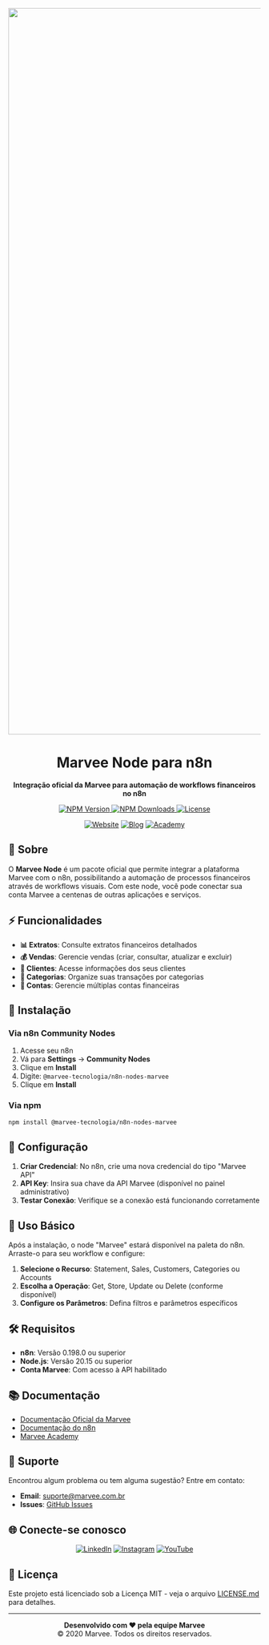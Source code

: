 <p align="center">
  <img src="https://lp.marvee.com.br/wp-content/uploads/2025/06/472742313_1151706076503081_5803420543167063988_n-1.jpg" alt="Marvee Logo" width="1450">
</p>

<h1 align="center">Marvee Node para n8n</h1>

<p align="center">
  <strong>Integração oficial da Marvee para automação de workflows financeiros no n8n</strong>
</p>

<p align="center">
  <a href="https://www.npmjs.com/package/@marvee-tecnologia/n8n-nodes-marvee" target="_blank">
    <img src="https://img.shields.io/npm/v/@marvee-tecnologia/n8n-nodes-marvee?style=for-the-badge&color=48c4c4" alt="NPM Version">
  </a>
  <a href="https://www.npmjs.com/package/@marvee-tecnologia/n8n-nodes-marvee" target="_blank">
    <img src="https://img.shields.io/npm/dt/@marvee-tecnologia/n8n-nodes-marvee?style=for-the-badge&color=48c4c4" alt="NPM Downloads">
  </a>
  <a href="https://github.com/Marvee-tecnologia/n8n-marvee-node/blob/main/LICENSE.md" target="_blank">
    <img src="https://img.shields.io/badge/license-MIT-48c4c4?style=for-the-badge" alt="License">
  </a>
</p>

<p align="center">
  <a href="https://marvee.com.br" target="_blank"><img src="https://img.shields.io/badge/Website-Oficial-48c4c4?style=for-the-badge" alt="Website"></a>
  <a href="https://marvee.com.br/blog" target="_blank"><img src="https://img.shields.io/badge/Blog-Marvee-48c4c4?style=for-the-badge" alt="Blog"></a>
  <a href="https://academy.marvee.com.br" target="_blank"><img src="https://img.shields.io/badge/Marvee-Academy-48c4c4?style=for-the-badge" alt="Academy"></a>
</p>

## 📖 Sobre

O **Marvee Node** é um pacote oficial que permite integrar a plataforma Marvee com o n8n, possibilitando a automação de processos financeiros através de workflows visuais. Com este node, você pode conectar sua conta Marvee a centenas de outras aplicações e serviços.

## ⚡ Funcionalidades

- **📊 Extratos**: Consulte extratos financeiros detalhados
- **💰 Vendas**: Gerencie vendas (criar, consultar, atualizar e excluir)
- **👥 Clientes**: Acesse informações dos seus clientes
- **📝 Categorias**: Organize suas transações por categorias
- **🏦 Contas**: Gerencie múltiplas contas financeiras

## 🚀 Instalação

### Via n8n Community Nodes

1. Acesse seu n8n
2. Vá para **Settings** → **Community Nodes**
3. Clique em **Install**
4. Digite: `@marvee-tecnologia/n8n-nodes-marvee`
5. Clique em **Install**

### Via npm

```bash
npm install @marvee-tecnologia/n8n-nodes-marvee
```

## 🔧 Configuração

1. **Criar Credencial**: No n8n, crie uma nova credencial do tipo "Marvee API"
2. **API Key**: Insira sua chave da API Marvee (disponível no painel administrativo)
3. **Testar Conexão**: Verifique se a conexão está funcionando corretamente

## 📝 Uso Básico

Após a instalação, o node "Marvee" estará disponível na paleta do n8n. Arraste-o para seu workflow e configure:

1. **Selecione o Recurso**: Statement, Sales, Customers, Categories ou Accounts
2. **Escolha a Operação**: Get, Store, Update ou Delete (conforme disponível)
3. **Configure os Parâmetros**: Defina filtros e parâmetros específicos

## 🛠️ Requisitos

- **n8n**: Versão 0.198.0 ou superior
- **Node.js**: Versão 20.15 ou superior
- **Conta Marvee**: Com acesso à API habilitado

## 📚 Documentação

- [Documentação Oficial da Marvee](https://marvee.com.br/docs)
- [Documentação do n8n](https://docs.n8n.io/)
- [Marvee Academy](https://academy.marvee.com.br)

## 🤝 Suporte

Encontrou algum problema ou tem alguma sugestão? Entre em contato:

- **Email**: suporte@marvee.com.br
- **Issues**: [GitHub Issues](https://github.com/Marvee-tecnologia/n8n-marvee-node/issues)

## 🌐 Conecte-se conosco

<p align="center">
  <a href="https://www.linkedin.com/company/marveeoficial/" target="_blank"><img src="https://img.shields.io/badge/LinkedIn-0077B5?style=for-the-badge&logo=linkedin&logoColor=white" alt="LinkedIn"></a>
  <a href="https://www.instagram.com/marvee.oficial/" target="_blank"><img src="https://img.shields.io/badge/Instagram-E4405F?style=for-the-badge&logo=instagram&logoColor=white" alt="Instagram"></a>
  <a href="https://www.youtube.com/@marvee.oficial" target="_blank"><img src="https://img.shields.io/badge/YouTube-FF0000?style=for-the-badge&logo=youtube&logoColor=white" alt="YouTube"></a>
</p>

## 📄 Licença

Este projeto está licenciado sob a Licença MIT - veja o arquivo [LICENSE.md](LICENSE.md) para detalhes.

---

<p align="center">
  <strong>Desenvolvido com ❤️ pela equipe Marvee</strong><br>
  © 2020 Marvee. Todos os direitos reservados.
</p>
